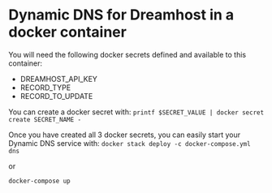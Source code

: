 <h1>Dynamic DNS for Dreamhost in a docker container</h1>

You will need the following docker secrets defined and available to this container:

- DREAMHOST_API_KEY
- RECORD_TYPE
- RECORD_TO_UPDATE

You can create a docker secret with:
`printf $SECRET_VALUE | docker secret create SECRET_NAME -`

Once you have created all 3 docker secrets, you can easily start your Dynamic DNS service with:
`docker stack deploy -c docker-compose.yml dns`

or

`docker-compose up`
